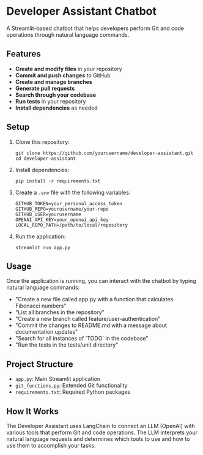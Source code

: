 # Developer Assistant Chatbot

A Streamlit-based chatbot that helps developers perform Git and code operations through natural language commands.

## Features

- **Create and modify files** in your repository
- **Commit and push changes** to GitHub
- **Create and manage branches**
- **Generate pull requests**
- **Search through your codebase**
- **Run tests** in your repository
- **Install dependencies** as needed

## Setup

1. Clone this repository:
   ```
   git clone https://github.com/yourusername/developer-assistant.git
   cd developer-assistant
   ```

2. Install dependencies:
   ```
   pip install -r requirements.txt
   ```

3. Create a `.env` file with the following variables:
   ```
   GITHUB_TOKEN=your_personal_access_token
   GITHUB_REPO=yourusername/your-repo
   GITHUB_USER=yourusername
   OPENAI_API_KEY=your_openai_api_key
   LOCAL_REPO_PATH=/path/to/local/repository
   ```

4. Run the application:
   ```
   streamlit run app.py
   ```

## Usage

Once the application is running, you can interact with the chatbot by typing natural language commands:

- "Create a new file called app.py with a function that calculates Fibonacci numbers"
- "List all branches in the repository"
- "Create a new branch called feature/user-authentication"
- "Commit the changes to README.md with a message about documentation updates"
- "Search for all instances of 'TODO' in the codebase"
- "Run the tests in the tests/unit directory"

## Project Structure

- `app.py`: Main Streamlit application
- `git_functions.py`: Extended Git functionality
- `requirements.txt`: Required Python packages

## How It Works

The Developer Assistant uses LangChain to connect an LLM (OpenAI) with various tools that perform Git and code operations. The LLM interprets your natural language requests and determines which tools to use and how to use them to accomplish your tasks.